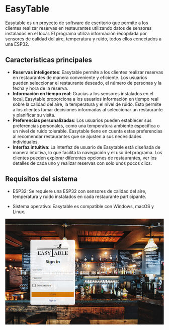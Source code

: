 # EasyTable
Easytable es un proyecto de software de escritorio que permite a los clientes realizar reservas en restaurantes utilizando datos de sensores instalados en el local. El programa utiliza información recopilada por sensores de calidad del aire, temperatura y ruido, todos ellos conectados a una ESP32.

## Características principales
* **Reservas inteligentes**: Easytable permite a los clientes realizar reservas en restaurantes de manera conveniente y eficiente. Los usuarios pueden seleccionar el restaurante deseado, el número de personas y la fecha y hora de la reserva.
* **Información en tiempo real**: Gracias a los sensores instalados en el local, Easytable proporciona a los usuarios información en tiempo real sobre la calidad del aire, la temperatura y el nivel de ruido. Esto permite a los clientes tomar decisiones informadas al seleccionar un restaurante y planificar su visita.
* **Preferencias personalizadas**: Los usuarios pueden establecer sus preferencias personales, como una temperatura ambiente específica o un nivel de ruido tolerable. Easytable tiene en cuenta estas preferencias al recomendar restaurantes que se ajusten a sus necesidades individuales.
* **Interfaz intuitiva**: La interfaz de usuario de Easytable está diseñada de manera intuitiva, lo que facilita la navegación y el uso del programa. Los clientes pueden explorar diferentes opciones de restaurantes, ver los detalles de cada uno y realizar reservas con solo unos pocos clics.

## Requisitos del sistema
* ESP32: Se requiere una ESP32 con sensores de calidad del aire, temperatura y ruido instalados en cada restaurante participante.

* Sistema operativo: Easytable es compatible con Windows, macOS y Linux.

![Página principal de EasuTable](EasyTable/src/img/easytable.PNG)
